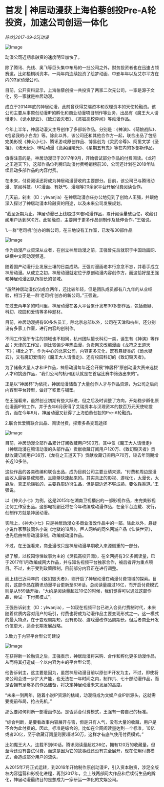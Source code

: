 # 首发 | 神居动漫获上海伯藜创投Pre-A轮投资，加速公司创运一体化

*陈欢|2017-09-25|动漫*

![Image](http://si1.go2yd.com/get-image/0Ifw6t5PnxA)

动漫公司近期拿融资的速度明显加快了。

除了腾讯、光线、奥飞等巨头集中布局的一批公司之外，财务投资者也在迅速占领赛道。比如梧桐树资本，一两年内连续投资了绘梦动画、中影年年以及艾尔平方在内的3家动漫公司。

目前，公开资料显示，上海伯藜创投一共投资了两家二次元公司，一家是源子文化，另一家就是神居动漫。

成立于2014年底的神居动漫，此前曾获得艾瑞资本和汉理资本的天使轮融资。该公司主要从事原创动漫IP的孵化和商业动漫项目制作等业务，出品有《魔王大人请慢走》、《诡水疑云》、《致幻毁灭者》、《灵狐高校异闻》等动漫作品。

今年上半年，神居动漫又主导创作了多部新作品，分别是：《神演》、《萌娘战队》、《抱紧我的小白龙》等。除此以外，该公司还和其他合作方一起，联合出品了包括完美影视《神犬小七》、腾讯游戏原创作品、博易创为《灵武帝尊》、阿里文学《圣祖》、《诸天纪》、咪咕动漫《诡案组陵光》、《星期五有鬼》等在内的多部新作品。

值得注意的是，神居动漫已于2017年9月，开始尝试部分作品的付费阅读。《龙符之王道天下》，这部作品位列腾讯动漫付费畅销榜前30，公司还计划在2018年陆续启动多部作品的内容付费。

在未来，付费阅读还将成为神居动漫营收的主要部分。目前，该公司已与腾讯动漫、掌阅科技、UC漫画、有妖气、漫咖等20余家平台开展付费阅读合作。

几天前，剁主（ID：ylwanjia）在神居动漫亦庄办公地见到了创始人王强，并跟他深入探讨了神居动漫本轮融资的用途，以及未来公司发展规划。

“截至近期为止，神居动漫已上线超过30部动漫作品，累计阅读量破百亿，收藏订阅用户达到500万。此轮融资，主要用于更多作品创制作及延伸合作。”王强说。

1.一群“老司机”创办的新公司，在三地设有工作室，已发布30部作品

![Image](http://si1.go2yd.com/get-image/0Ifw6pFYwEq)

作为动漫产业资深从业者，在创立神居动漫之前，王强曾先后就职于中国动画网、纵横中文网动漫频道。

随着国产动漫行业发展土壤的日益成熟，王强对漫画老本行念念不忘，并着手成立神居动漫。从成立之初，神居动漫就定位于原创动漫内容创作方，而这恰好是王强和神居动漫团队所擅长的领域。

“虽然神居动漫仅仅成立两年，还比较年轻，但是团队成员都有八九年的从业经验，相当于是一群‘老司机’创办的新公司。”王强说。

在过去两年多的时间里，神居动漫在各大平台累计发布30多部作品，包括悬疑、科幻、校园和爱情等多种题材。

目前，神居动漫拥有60多名员工，除北京总部以外，公司在天津和杭州，还分别设有多家工作室，进行内容的创制作。

不同工作室所专注的领域也不相同，杭州团队擅长科幻一类，诞生有《神演》等作品；天津的工作室，则比较偏少年热血漫，负责网文改编漫画《龙符之王道天下》；相比之下，作为中心的北京公司，内容更多元化，既有悬疑类的《诡水疑云》，又有魔幻爱情的《魔王大人请慢走》、还有校园科幻的《致幻毁灭者》。

为了储备大量人才和IP作品，神居动漫每年还会开展“神居杯”原创动漫大赛来选拔人才和挑选作品，“我们公司的杭州团队就是在首届比赛中筛选出来的”。

正是以“神居杯”为依托，神居动漫储备了大量创作人才与作品资源，为公司之后向内容型平台转型，做好了积累与铺垫。

在王强看来，虽然创业初期有些大跃进，但之后及时调整了方向，开始稳步孵化原创漫画IP的工作，并于去年6月获得了艾瑞资本与汉理资本的数百万元天使轮投资，而在今年9月，神居动漫又获得了上海伯藜创投的Pre-A轮融资。

2.联合优爱腾联合出品、阅读付费，探索多条变现途径

![Image](http://si1.go2yd.com/get-image/0Ifw6meVmue)

目前，神居动漫全部作品累计订阅收藏用户500万。其中仅《魔王大人请慢走》（神居动漫在腾讯动漫的头部作品）贡献收藏订阅用户120万、《致幻毁灭者》贡献收藏订阅用户39万、《龙符之王道天下》贡献收藏订阅用户70万，较去年同期增长近10多倍。

这些作品的各类改编和联合出品，成为目前公司主要业绩来源。“付费和周边是漫画收入最容易成规模，且能够快速起来的。其实真正的影视、游戏化，太漫长，太靠后，真正能赚钱的，主要靠周边衍生品，但是周边还不够成熟，要依靠渠道。”王强说。

以《神犬小七》为例。这是2015年在湖南卫视播出的一部影视作品，由完美影视江何工作室出品。这部电视剧还将在今年改编成动漫作品，在全平台连载、发行，创制作方就是神居动漫。

实际上，《神犬小七》只是神居动漫众多商业漫改作品中的一部。除此以外，悬疑小说作家蔡骏同名小说《地狱的19层》，巨人网络的同名网游产品《仙侠世界》，也先后由神居动漫承制，改编成动漫作品。

不过，在王强看来，商业漫改只是神居动漫早期收入来源侧重的一部分。

据了解，以校园惊悚故事为主的《灵狐高校异闻》，在全网拥有3亿多阅读量，已于2017年1月改编成网大作品，并与知名视频平台独家合作，被后者评为重点项目。不过，由于受到政策限制，目前部分内容正在进行调整。

而上线已近两年的《致幻毁灭者》，则开启了神居动漫在动漫付费领域的探索。目前，这部作品在腾讯动漫平台更新至636话，总阅读量超过16亿，而开启付费模式则是从559话开始，“大约是阅读量超过10亿的时候，我们觉得可以通过这部作品，尝试一下付费模式”。

王强告诉剁主（ID：ylwanjia），一如现在视频平台已进入会员付费制时代，未来随着优质内容对用户的吸引，付费也将成为动漫作品主要变现形式之一。这一模式的最大特点，在于变现周期短，没有影视、游戏漫改作品周期长，但后者商业开发价值更大，适合长期发展战略。

3.致力于内容平台型公司建设

![Image](http://si1.go2yd.com/get-image/0Ifw6KKKRc0)

在获得新一轮融资之后，王强表示，神居动漫将采购、合作和孵化更多动漫作品，从而将其打造成一个以内容为主的平台型公司。

他告诉剁主，这主要是因为，虽然神居动漫目前以原创IP开发为主，不过，即使将来公司会进一步扩大产能，也无法在一年时间之内，制作六、七十部动漫作品，而是否拥有足够多的作品储备，将决定神居动漫未来发展的高度。

“未来一到两年，随着小说IP资源的枯竭，动漫将成为文娱产业IP新源头，这就需要提前布局，抢占先机。”

那么要如何判断一部漫画作品，是否适合付费模式，王强有一套自己的标准。

“综合判断，是要看故事内容展开与否，但是只有人气，没有大量的收藏，用户是不会为此付费的。因此，标准是综合的，比如在全网阅读量达到一个标准，10亿或者20亿，至于收藏订阅量则要超过50万，这样才有底气使用付费模式。”

比如魔王大人，连载不到60话，腾讯阅读量超过36亿，拥有120万的收藏量，但至今还没有尝试付费，而这是因为它的故事线还没有完全展开，现在使用付费模式，会造成部分用户的流失。

从2015年7月正式运转，到2016年开始制作原创动漫IP，引入资本融资，涉足全版权内容运营和影视化进程，再到2017年，会上线两部网大作品和后续衍生品的孵化，神居动漫最终目的是想成为一家研运一体化的文娱公司。

